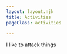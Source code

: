 ```yaml
---
layout: layout.njk
title: Activities
pageClass: activities

---
```

<div class=" text">


I like to attack things

</div>